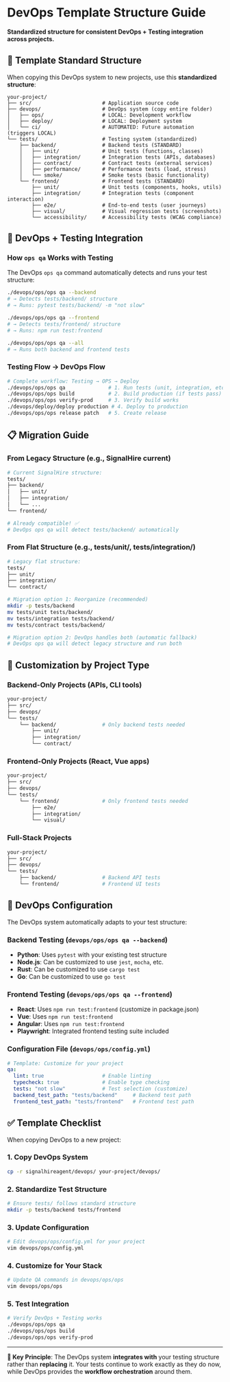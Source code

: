 # DevOps Template Structure Guide

**Standardized structure for consistent DevOps + Testing integration across projects.**

## 🎯 **Template Standard Structure**

When copying this DevOps system to new projects, use this **standardized structure**:

```
your-project/
├── src/                       # Application source code
├── devops/                    # DevOps system (copy entire folder)
│   ├── ops/                   # LOCAL: Development workflow
│   ├── deploy/                # LOCAL: Deployment system
│   └── ci/                    # AUTOMATED: Future automation (triggers LOCAL)
└── tests/                     # Testing system (standardized)
    ├── backend/               # Backend tests (STANDARD)
    │   ├── unit/              # Unit tests (functions, classes)
    │   ├── integration/       # Integration tests (APIs, databases)
    │   ├── contract/          # Contract tests (external services)
    │   ├── performance/       # Performance tests (load, stress)
    │   └── smoke/             # Smoke tests (basic functionality)
    └── frontend/              # Frontend tests (STANDARD)
        ├── unit/              # Unit tests (components, hooks, utils)
        ├── integration/       # Integration tests (component interaction)
        ├── e2e/               # End-to-end tests (user journeys)
        ├── visual/            # Visual regression tests (screenshots)
        └── accessibility/     # Accessibility tests (WCAG compliance)
```

## 🔧 **DevOps + Testing Integration**

### **How `ops qa` Works with Testing**

The DevOps `ops qa` command automatically detects and runs your test structure:

```bash
./devops/ops/ops qa --backend
# → Detects tests/backend/ structure
# → Runs: pytest tests/backend/ -m "not slow"

./devops/ops/ops qa --frontend  
# → Detects tests/frontend/ structure
# → Runs: npm run test:frontend

./devops/ops/ops qa --all
# → Runs both backend and frontend tests
```

### **Testing Flow → DevOps Flow**

```bash
# Complete workflow: Testing → OPS → Deploy
./devops/ops/ops qa              # 1. Run tests (unit, integration, etc.)
./devops/ops/ops build           # 2. Build production (if tests pass)
./devops/ops/ops verify-prod     # 3. Verify build works
./devops/deploy/deploy production # 4. Deploy to production
./devops/ops/ops release patch   # 5. Create release
```

## 📋 **Migration Guide**

### **From Legacy Structure** (e.g., SignalHire current)
```bash
# Current SignalHire structure:
tests/
├── backend/
│   ├── unit/
│   ├── integration/
│   └── ...
└── frontend/

# Already compatible! ✅
# DevOps ops qa will detect tests/backend/ automatically
```

### **From Flat Structure** (e.g., tests/unit/, tests/integration/)
```bash
# Legacy flat structure:
tests/
├── unit/
├── integration/
└── contract/

# Migration option 1: Reorganize (recommended)
mkdir -p tests/backend
mv tests/unit tests/backend/
mv tests/integration tests/backend/
mv tests/contract tests/backend/

# Migration option 2: DevOps handles both (automatic fallback)
# DevOps ops qa will detect legacy structure and run both
```

## 🎨 **Customization by Project Type**

### **Backend-Only Projects** (APIs, CLI tools)
```bash
your-project/
├── src/
├── devops/
└── tests/
    └── backend/               # Only backend tests needed
        ├── unit/
        ├── integration/
        └── contract/
```

### **Frontend-Only Projects** (React, Vue apps)
```bash
your-project/
├── src/
├── devops/
└── tests/
    └── frontend/              # Only frontend tests needed
        ├── e2e/
        ├── integration/
        └── visual/
```

### **Full-Stack Projects**
```bash
your-project/
├── src/
├── devops/
└── tests/
    ├── backend/               # Backend API tests
    └── frontend/              # Frontend UI tests
```

## 🔗 **DevOps Configuration**

The DevOps system automatically adapts to your test structure:

### **Backend Testing** (`devops/ops/ops qa --backend`)
- **Python**: Uses `pytest` with your existing test structure
- **Node.js**: Can be customized to use `jest`, `mocha`, etc.
- **Rust**: Can be customized to use `cargo test`
- **Go**: Can be customized to use `go test`

### **Frontend Testing** (`devops/ops/ops qa --frontend`)
- **React**: Uses `npm run test:frontend` (customize in package.json)
- **Vue**: Uses `npm run test:frontend` 
- **Angular**: Uses `npm run test:frontend`
- **Playwright**: Integrated frontend testing suite included

### **Configuration File** (`devops/ops/config.yml`)
```yaml
# Template: Customize for your project
qa:
  lint: true                   # Enable linting
  typecheck: true              # Enable type checking
  tests: "not slow"            # Test selection (customize)
  backend_test_path: "tests/backend"     # Backend test path
  frontend_test_path: "tests/frontend"   # Frontend test path
```

## ✅ **Template Checklist**

When copying DevOps to a new project:

### **1. Copy DevOps System**
```bash
cp -r signalhireagent/devops/ your-project/devops/
```

### **2. Standardize Test Structure**
```bash
# Ensure tests/ follows standard structure
mkdir -p tests/backend tests/frontend
```

### **3. Update Configuration**
```bash
# Edit devops/ops/config.yml for your project
vim devops/ops/config.yml
```

### **4. Customize for Your Stack**
```bash
# Update QA commands in devops/ops/ops
vim devops/ops/ops
```

### **5. Test Integration**
```bash
# Verify DevOps + Testing works
./devops/ops/ops qa
./devops/ops/ops build
./devops/ops/ops verify-prod
```

---

**🎯 Key Principle**: The DevOps system **integrates with** your testing structure rather than **replacing** it. Your tests continue to work exactly as they do now, while DevOps provides the **workflow orchestration** around them.